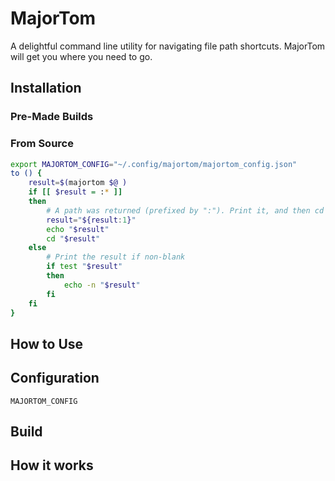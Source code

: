 # MajorTom
A delightful command line utility for navigating file path shortcuts.  MajorTom will get you where you need to go.

## Installation

### Pre-Made Builds

### From Source

```bash
export MAJORTOM_CONFIG="~/.config/majortom/majortom_config.json"
to () {
    result=$(majortom $@ )
    if [[ $result = :* ]]
    then
        # A path was returned (prefixed by ":"). Print it, and then cd to it.
        result="${result:1}"
        echo "$result"
        cd "$result"
    else
        # Print the result if non-blank
        if test "$result"
        then
            echo -n "$result"
        fi
    fi
}
```

## How to Use

## Configuration

`MAJORTOM_CONFIG`

## Build

## How it works

